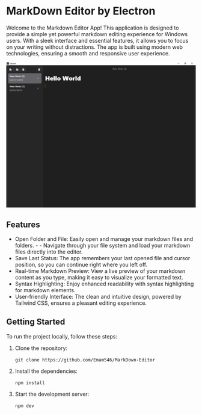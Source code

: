 # MarkDown Editor by Electron

Welcome to the Markdown Editor App! This application is designed to provide a simple yet powerful markdown editing experience for Windows users. With a sleek interface and essential features, it allows you to focus on your writing without distractions. The app is built using modern web technologies, ensuring a smooth and responsive user experience.

![Screenshot](screenshots/1.png)


## Features

- Open Folder and File: Easily open and manage your markdown files and folders. - - Navigate through your file system and load your markdown files directly into the editor.
- Save Last Status: The app remembers your last opened file and cursor position, so you can continue right where you left off.
- Real-time Markdown Preview: View a live preview of your markdown content as you type, making it easy to visualize your formatted text.
- Syntax Highlighting: Enjoy enhanced readability with syntax highlighting for markdown elements.
- User-friendly Interface: The clean and intuitive design, powered by Tailwind CSS, ensures a pleasant editing experience.

## Getting Started

To run the project locally, follow these steps:

1. Clone the repository:

   ```shell
   git clone https://github.com/Emam546/MarkDown-Editor
   ```
2. Install the dependencies:

   ```shell
   npm install
   ```

3. Start the development server:

    ```shell
   npm dev
   ```
